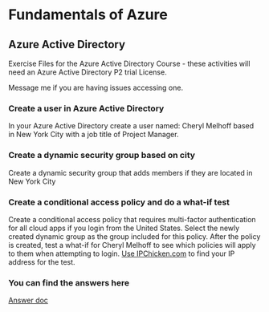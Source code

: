# Fundamentals of Azure
## Azure Active Directory 
Exercise Files for the Azure Active Directory Course - these activities will need an Azure Active Directory P2 trial License. 

Message me if you are having issues accessing one. 
### Create a user in Azure Active Directory 
  In your Azure Active Directory create a user named: 
  Cheryl Melhoff based in New York City with a job title of Project Manager. 
### Create a dynamic security group based on city 
  Create a dynamic security group that adds members if they are located in New York City 
### Create a conditional access policy and do a what-if test 
  Create a conditional access policy that requires multi-factor authentication for all cloud apps if you login from the United States. Select the newly created dynamic group as the group included for this policy. After the policy is created, test a what-if for Cheryl Melhoff to see which policies will apply to them when attempting to login. 
 [Use IPChicken.com](https://IPCHICKEN.com) to find your IP address for the test. 

### You can find the answers here
  [Answer doc](Answers.md) 
